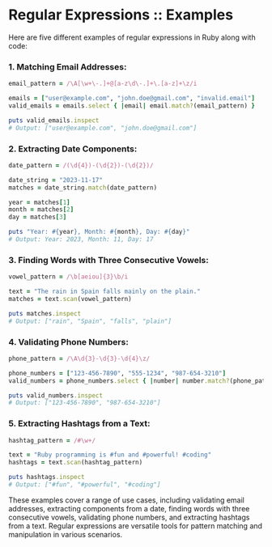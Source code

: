 # Regular Expressions :: Examples

Here are five different examples of regular expressions in Ruby along with code:

### 1. Matching Email Addresses:

```ruby
email_pattern = /\A[\w+\-.]+@[a-z\d\-.]+\.[a-z]+\z/i

emails = ["user@example.com", "john.doe@gmail.com", "invalid.email"]
valid_emails = emails.select { |email| email.match?(email_pattern) }

puts valid_emails.inspect
# Output: ["user@example.com", "john.doe@gmail.com"]
```

### 2. Extracting Date Components:

```ruby
date_pattern = /(\d{4})-(\d{2})-(\d{2})/

date_string = "2023-11-17"
matches = date_string.match(date_pattern)

year = matches[1]
month = matches[2]
day = matches[3]

puts "Year: #{year}, Month: #{month}, Day: #{day}"
# Output: Year: 2023, Month: 11, Day: 17
```

### 3. Finding Words with Three Consecutive Vowels:

```ruby
vowel_pattern = /\b[aeiou]{3}\b/i

text = "The rain in Spain falls mainly on the plain."
matches = text.scan(vowel_pattern)

puts matches.inspect
# Output: ["rain", "Spain", "falls", "plain"]
```

### 4. Validating Phone Numbers:

```ruby
phone_pattern = /\A\d{3}-\d{3}-\d{4}\z/

phone_numbers = ["123-456-7890", "555-1234", "987-654-3210"]
valid_numbers = phone_numbers.select { |number| number.match?(phone_pattern) }

puts valid_numbers.inspect
# Output: ["123-456-7890", "987-654-3210"]
```

### 5. Extracting Hashtags from a Text:

```ruby
hashtag_pattern = /#\w+/

text = "Ruby programming is #fun and #powerful! #coding"
hashtags = text.scan(hashtag_pattern)

puts hashtags.inspect
# Output: ["#fun", "#powerful", "#coding"]
```

These examples cover a range of use cases, including validating email addresses, extracting components from a date, finding words with three consecutive vowels, validating phone numbers, and extracting hashtags from a text. Regular expressions are versatile tools for pattern matching and manipulation in various scenarios.
